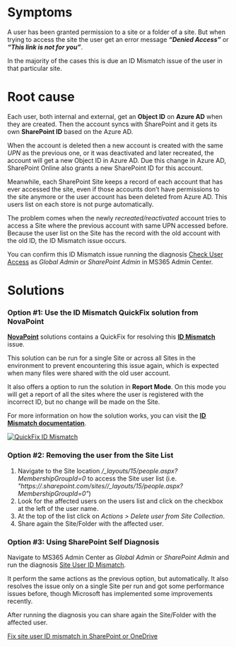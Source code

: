 # Symptoms

A user has been granted permission to a site or a folder of a site. But when trying to access the site the user get an error message ***“Denied Access”*** or ***“This link is not for you”***.

In the majority of the cases this is due an ID Mismatch issue of the user in that particular site.


# Root cause

Each user, both internal and external, get an **Object ID** on **Azure AD** when they are created. Then the account syncs with SharePoint and it gets its own **SharePoint ID** based on the Azure AD.

When the account is deleted then a new account is created with the same *UPN* as the previous one, or it was deactivated and later recreated, the account will get a new Object ID in Azure AD. Due this change in Azure AD, SharePoint Online also grants a new SharePoint ID for this account.

Meanwhile, each SharePoint Site keeps a record of each account that has ever accessed the site, even if those accounts don’t have permissions to the site anymore or the user account has been deleted from Azure AD. This users list on each store is not purge automatically.

The problem comes when the newly *recreated/reactivated* account tries to access a Site where the previous account with same UPN accessed before. Because the user list on the Site has the record with the old account with the old ID, the ID Mismatch issue occurs.

You can confirm this ID Mismatch issue running the diagnosis [Check User Access](https://aka.ms/PillarCheckUserAccess) as *Global Admin* or *SharePoint Admin* in MS365 Admin Center.


# Solutions

### Option #1: Use the ID Mismatch QuickFix solution from NovaPoint

[**NovaPoint**](https://github.com/Barbarur/NovaPoint) solutions contains a QuickFix for resolving this [**ID Mismatch**](https://github.com/Barbarur/NovaPoint/wiki/Solution-QuickFix-ID-Match) issue.

This solution can be run for a single Site or across all Sites in the environment to prevent encountering this issue again, which is expected when many files were shared with the old user account.

It also offers a option to run the solution in **Report Mode**. On this mode you will get a report of all the sites where the user is registered with the incorrect ID, but no change will be made on the Site. 

For more information on how the solution works, you can visit the [**ID Mismatch documentation**](https://github.com/Barbarur/NovaPoint/wiki/Solution-QuickFix-ID-Match).

[![QuickFix ID Mismatch](https://img.youtube.com/vi/nk_8i34vdhU/hqdefault.jpg)](https://youtu.be/nk_8i34vdhU)


### Option #2: Removing the user from the Site List

1. Navigate to the Site location */_layouts/15/people.aspx?MembershipGroupId=0* to access the Site user list (i.e. *"https://<Domain>.sharepoint.com/sites/<SiteName>/_layouts/15/people.aspx?MembershipGroupId=0"*)
2. Look for the affected users on the users list and click on the checkbox at the left of the user name.
3. At the top of the list click on *Actions > Delete user from Site Collection*.
4. Share again the Site/Folder with the affected user.

### Option #3: Using SharePoint Self Diagnosis

Navigate to MS365 Admin Center as *Global Admin* or *SharePoint Admin* and run the diagnosis [Site User ID Mismatch](https://aka.ms/PillarSiteUserIDMismatch).

It perform the same actions as the previous option, but automatically. It also resolves the issue only on a single Site per run and got some performance issues before, though Microsoft has implemented some improvements recently.

After running the diagnosis you can share again the Site/Folder with the affected user.

[Fix site user ID mismatch in SharePoint or OneDrive](https://learn.microsoft.com/en-us/sharepoint/troubleshoot/sharing-and-permissions/fix-site-user-id-mismatch)